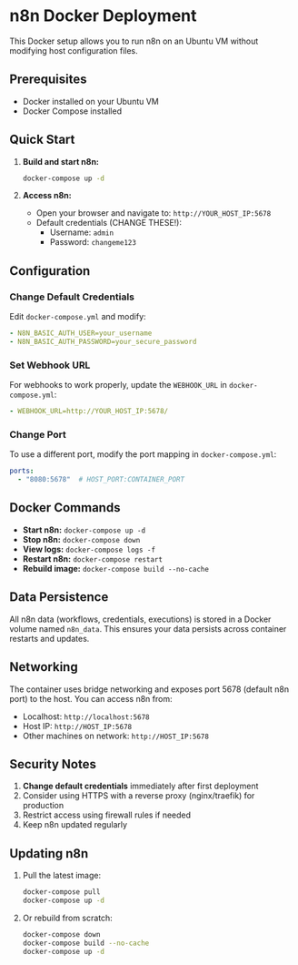 # n8n Docker Deployment

This Docker setup allows you to run n8n on an Ubuntu VM without modifying host configuration files.

## Prerequisites

- Docker installed on your Ubuntu VM
- Docker Compose installed

## Quick Start

1. **Build and start n8n:**
   ```bash
   docker-compose up -d
   ```

2. **Access n8n:**
   - Open your browser and navigate to: `http://YOUR_HOST_IP:5678`
   - Default credentials (CHANGE THESE!):
     - Username: `admin`
     - Password: `changeme123`

## Configuration

### Change Default Credentials

Edit `docker-compose.yml` and modify:
```yaml
- N8N_BASIC_AUTH_USER=your_username
- N8N_BASIC_AUTH_PASSWORD=your_secure_password
```

### Set Webhook URL

For webhooks to work properly, update the `WEBHOOK_URL` in `docker-compose.yml`:
```yaml
- WEBHOOK_URL=http://YOUR_HOST_IP:5678/
```

### Change Port

To use a different port, modify the port mapping in `docker-compose.yml`:
```yaml
ports:
  - "8080:5678"  # HOST_PORT:CONTAINER_PORT
```

## Docker Commands

- **Start n8n:** `docker-compose up -d`
- **Stop n8n:** `docker-compose down`
- **View logs:** `docker-compose logs -f`
- **Restart n8n:** `docker-compose restart`
- **Rebuild image:** `docker-compose build --no-cache`

## Data Persistence

All n8n data (workflows, credentials, executions) is stored in a Docker volume named `n8n_data`. This ensures your data persists across container restarts and updates.

## Networking

The container uses bridge networking and exposes port 5678 (default n8n port) to the host. You can access n8n from:
- Localhost: `http://localhost:5678`
- Host IP: `http://HOST_IP:5678`
- Other machines on network: `http://HOST_IP:5678`

## Security Notes

1. **Change default credentials** immediately after first deployment
2. Consider using HTTPS with a reverse proxy (nginx/traefik) for production
3. Restrict access using firewall rules if needed
4. Keep n8n updated regularly

## Updating n8n

1. Pull the latest image:
   ```bash
   docker-compose pull
   docker-compose up -d
   ```

2. Or rebuild from scratch:
   ```bash
   docker-compose down
   docker-compose build --no-cache
   docker-compose up -d
   ```